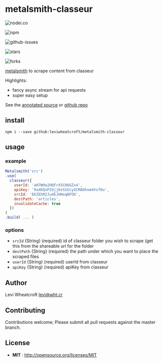 # metalsmith-classeur

![nodei.co](https://nodei.co/npm/metalsmith-classeur.png?downloads=true&downloadRank=true&stars=true)

![npm](https://img.shields.io/npm/v/metalsmith-classeur.svg)

![github-issues](https://img.shields.io/github/issues/leviwheatcroft/metalsmith-classeur.svg)

![stars](https://img.shields.io/github/stars/leviwheatcroft/metalsmith-classeur.svg)

![forks](https://img.shields.io/github/forks/leviwheatcroft/metalsmith-classeur.svg)

[metalsmith](https://metalsmith.io) to scrape content from classeur

Highlights:

 * fancy async stream for api requests
 * super easy setup

See the [annotated source][annotated source] or [github repo][github repo]

## install

`npm i --save github:leviwheatcroft/metalsmith-classeur`

## usage


### example

```javascript
Metalsmith('src')
.use(
  classeur({
    userId: 'aH7WHo2HQFrX5CHbGZx4',
    apiKey: '9aXKQnP2UjjEeSSUcyGCMAOhnm4Vsf8u',
    srcId: 'EKZEhM2Ju4EJHHeqNFOG',
    destPath: 'articles',
    invalidateCache: true
  })
)
.build( ... )
```

### options

 * `srcId` {String} (required) id of classeur folder you wish to scrape (get this from the shareable url for the folder
 * `destPath` {String} (required) the path under which you want to place the scraped files
 * `userId` {String} (required) userId from classeur
 * `apiKey` {String} (required) apiKey from classeur

## Author

Levi Wheatcroft <levi@wht.cr>

## Contributing

Contributions welcome; Please submit all pull requests against the master
branch.

## License

 - **MIT** : http://opensource.org/licenses/MIT

[annotated source]: https://leviwheatcroft.github.io/metalsmith-classeur "fancy annotated source"
[github repo]: https://github.com/leviwheatcroft/metalsmith-classeur "github repo"

